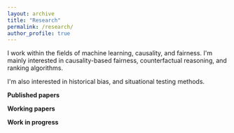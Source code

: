 ```yaml
---
layout: archive
title: "Research"
permalink: /research/
author_profile: true
---
```


I work within the fields of machine learning, causality, and fairness. I'm mainly interested in causality-based fairness, counterfactual reasoning, and ranking algorithms.

I'm also interested in historical bias, and situational testing methods.

**Published papers**

**Working papers**

**Work in progress**


<!-- {% if author.googlescholar %}
  You can also find my articles on <u><a href="{{author.googlescholar}}">my Google Scholar profile</a>.</u>
{% endif %}

{% include base_path %}

{% for post in site.publications reversed %}
  {% include archive-single.html %}
{% endfor %} -->
